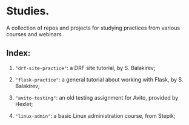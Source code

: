 # Studies.

A collection of repos and projects for studying practices from various courses and webinars. 

## Index:

1) `"drf-site-practice"`: a DRF site tutorial, by S. Balakirev;

2) `"flask-practice"`: a general tutorial about working with Flask, by S. Balakirev;

3) `"avito-testing"`: an old testing assignment for Avito, provided by Hexlet;

4) `"linux-admin"`: a basic Linux administration course, from Stepik;

